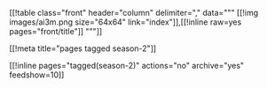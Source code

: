 [[!table class="front" header="column" delimiter="," data="""
[[!img images/ai3m.png size="64x64" link="index"]],[[!inline raw=yes pages="front/title"]]
"""]]

[[!meta title="pages tagged season-2"]]

[[!inline pages="tagged(season-2)" actions="no" archive="yes"
feedshow=10]]
